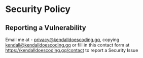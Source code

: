 # Security Policy

## Reporting a Vulnerability


Email me at - privacy@kendalldoescoding.gq, copying kendall@kendalldoescoding.gq or fill in this contact form at https://kendalldoescoding.gq/contact to report a Security Issue

